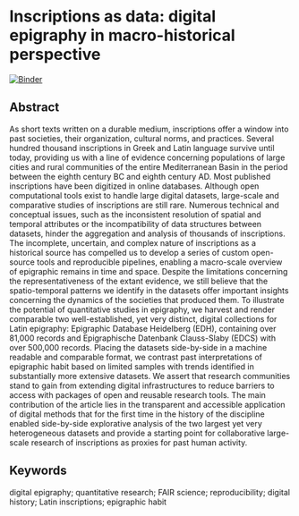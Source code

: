 # Inscriptions as data: digital epigraphy in macro-historical perspective

[![Binder](https://mybinder.org/badge_logo.svg)](https://mybinder.org/v2/gh/jdh-observer/jdh002-WBqfZzfi7nHK/main?filepath=scripts/digital-epigraphy-anon.ipynb)

## Abstract
As short texts written on a durable medium, inscriptions offer a window into past societies, their organization, cultural norms, and practices. Several hundred thousand inscriptions in Greek and Latin language survive until today, providing us with a line of evidence concerning populations of large cities and rural communities of the entire Mediterranean Basin in the period between the eighth century BC and eighth century AD. Most published inscriptions have been digitized in online databases. Although open computational tools exist to handle large digital datasets, large-scale and comparative studies of inscriptions are still rare. Numerous technical and conceptual issues, such as the inconsistent resolution of spatial and temporal attributes or the incompatibility of data structures between datasets, hinder the aggregation and analysis of thousands of inscriptions. The incomplete, uncertain, and complex nature of inscriptions as a historical source has compelled us to develop a series of custom open-source tools and reproducible pipelines, enabling a macro-scale overview of epigraphic remains in time and space. Despite the limitations concerning the representativeness of the extant evidence, we still believe that the spatio-temporal patterns we identify in the datasets offer important insights concerning the dynamics of the societies that produced them. To illustrate the potential of quantitative studies in epigraphy, we harvest and render comparable two well-established, yet very distinct, digital collections for Latin epigraphy: Epigraphic Database Heidelberg (EDH), containing over 81,000 records and Epigraphische Datenbank Clauss-Slaby (EDCS) with over 500,000 records. Placing the datasets side-by-side in a machine readable and comparable format, we contrast past interpretations of epigraphic habit based on limited samples with trends identified in substantially more extensive datasets. We assert that research communities stand to gain from extending digital infrastructures to reduce barriers to access with packages of open and reusable research tools. The main contribution of the article lies in the transparent and accessible application of digital methods that for the first time in the history of the discipline enabled side-by-side explorative analysis of the two largest yet very heterogeneous datasets and provide a starting point for collaborative large-scale research of inscriptions as proxies for past human activity.

## Keywords
digital epigraphy; quantitative research; FAIR science; reproducibility; digital history; Latin inscriptions; epigraphic habit
